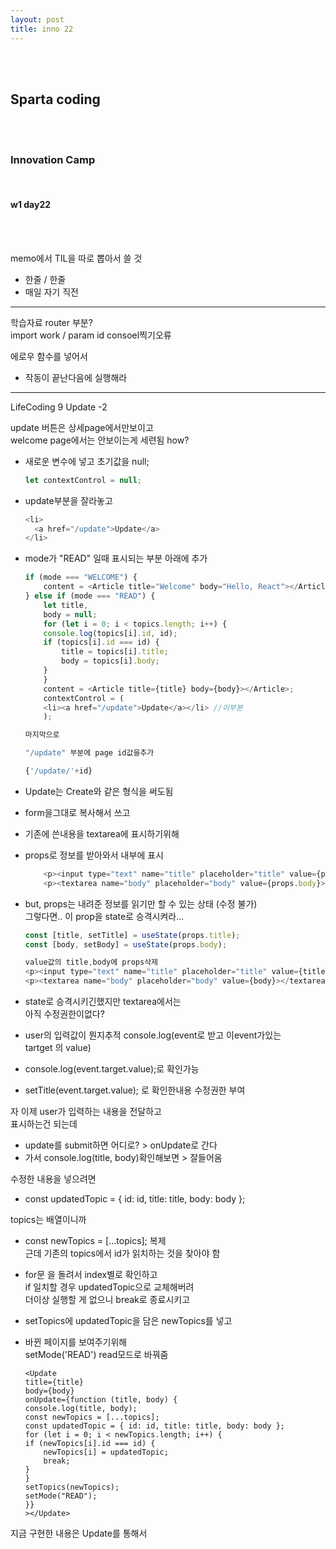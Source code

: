 ```yaml
---
layout: post
title: inno 22
---
```


<br><br>

## Sparta coding

<br><br>

### Innovation Camp

<br>

#### w1 day22

<br><br>

memo에서 TIL을 따로 뽑아서 쓸 것

- 한줄 / 한줄
- 매일 자기 직전

---

학습자료 router 부분?<br>
import work / param id consoel찍기오류<br>

에로우 함수를 넣어서

- 작동이 끝난다음에 실행해라

---

LifeCoding 9 Update -2

update 버튼은 상세page에서만보이고<br>
welcome page에서는 안보이는게 세련됨 how?

- 새로운 변수에 넣고 초기값을 null;

  ```javascript
  let contextControl = null;
  ```

- update부분을 잘라놓고

  ```javascript
  <li>
    <a href="/update">Update</a>
  </li>
  ```

- mode가 "READ" 일때 표시되는 부분 아래에 추가

  ```javascript
  if (mode === "WELCOME") {
      content = <Article title="Welcome" body="Hello, React"></Article>;
  } else if (mode === "READ") {
      let title,
      body = null;
      for (let i = 0; i < topics.length; i++) {
      console.log(topics[i].id, id);
      if (topics[i].id === id) {
          title = topics[i].title;
          body = topics[i].body;
      }
      }
      content = <Article title={title} body={body}></Article>;
      contextControl = (
      <li><a href="/update">Update</a></li> //이부분
      );

  마지막으로

  "/update" 부분에 page id값을추가

  {'/update/'+id}
  ```

- Update는 Create와 같은 형식을 써도됨
- form을그대로 복사해서 쓰고
- 기존에 쓴내용을 textarea에 표시하기위해
- props로 정보를 받아와서 내부에 표시

  ```javascript
      <p><input type="text" name="title" placeholder="title" value={props.title}/></p>
      <p><textarea name="body" placeholder="body" value={props.body}></textarea></p>
  ```

- but, props는 내려준 정보를 읽기만 할 수 있는 상태 (수정 불가)<br>
  그렇다면.. 이 prop을 state로 승격시켜라...

  ```javascript
  const [title, setTitle] = useState(props.title);
  const [body, setBody] = useState(props.body);

  value값의 title,body에 props삭제
  <p><input type="text" name="title" placeholder="title" value={title}/></p>
  <p><textarea name="body" placeholder="body" value={body}></textarea></p>
  ```

- state로 승격시키긴했지만 textarea에서는 <br>
  아직 수정권한이없다?
- user의 입력값이 뭔지추적
  console.log(event로 받고 이event가있는 <br>
  tartget 의 value)
- console.log(event.target.value);로 확인가능
- setTitle(event.target.value); 로 확인한내용 수정권한 부여

자 이제 user가 입력하는 내용을 전달하고<br>
표시하는건 되는데

- update를 submit하면 어디로? > onUpdate로 간다
- 가서 console.log(title, body)확인해보면 > 잘들어옴

수정한 내용을 넣으려면

- const updatedTopic = { id: id, title: title, body: body };

topics는 배열이니까

- const newTopics = [...topics]; 복제<br>
  근데 기존의 topics에서 id가 읽치하는 것을 찾아야 함
- for문 을 돌려서 index별로 확인하고<br>
  if 일치할 경우 updatedTopic으로 교체해버려<br>
  더이상 실행할 게 없으니 break로 종료시키고
- setTopics에 updatedTopic을 담은 newTopics를 넣고
- 바뀐 페이지를 보여주기위해<br>
  setMode('READ') read모드로 바꿔줌

  ```javscript
  <Update
  title={title}
  body={body}
  onUpdate={function (title, body) {
  console.log(title, body);
  const newTopics = [...topics];
  const updatedTopic = { id: id, title: title, body: body };
  for (let i = 0; i < newTopics.length; i++) {
  if (newTopics[i].id === id) {
      newTopics[i] = updatedTopic;
      break;
  }
  }
  setTopics(newTopics);
  setMode("READ");
  }}
  ></Update>
  ```

지금 구현한 내용은
Update를 통해서
